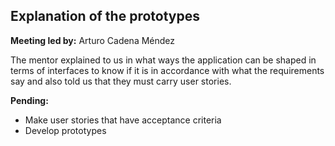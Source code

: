 ## Explanation of the prototypes
**Meeting led by:** Arturo Cadena Méndez

The mentor explained to us in what ways the application can be shaped in terms of interfaces to know if it is in accordance with what the requirements say and also told us that they must carry user stories.

**Pending:**
- Make user stories that have acceptance criteria
- Develop prototypes
